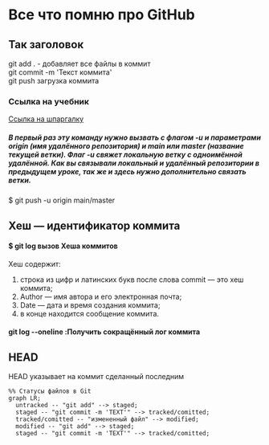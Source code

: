 # Все что помню про GitHub

## Так заголовок  
git add . - добавляет все файлы в коммит  
git commit -m 'Текст коммита'  
git push загрузка коммита  
### Ссылка на учебник  
[Ссылка на шпаргалку](https://gist.github.com/fomvasss/8dd8cd7f88c67a4e3727f9d39224a84c#headers)  

##### В первый раз эту команду нужно вызвать с флагом -u и параметрами origin (имя удалённого репозитория) и main или master (название текущей ветки). Флаг -u свяжет локальную ветку с одноимённой удалённой. Как вы связывали локальный и удалённый репозитории в предыдущем уроке, так же и здесь нужно дополнительно связать ветки.  
$ git push -u origin main/master


## Хеш — идентификатор коммита  
#### $ git log вызов Хеша коммитов  
Хеш содержит:
1. строка из цифр и латинских букв после слова commit — это хеш коммита;
2. Author — имя автора и его электронная почта;
3. Date — дата и время создания коммита;
4. в конце находится сообщение коммита.  

#### git log --oneline :Получить сокращённый лог коммита  

## HEAD  
HEAD указывает на коммит сделанный последним


```mermaid
%% Статусы файлов в Git  
graph LR;
  untracked -- "git add" --> staged;
  staged -- "git commit -m 'TEXT'" --> tracked/comitted;
  tracked/comitted -- "измененный файл" --> modified;
  modified -- "git add" --> staged;
  staged -- "git commit -m 'TEXT'" --> tracked/comitted;
```










